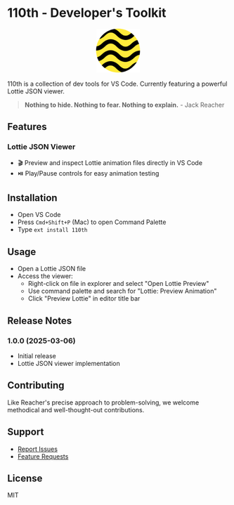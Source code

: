# 110th - Developer's Toolkit

<p align="center">
  <img src="https://raw.githubusercontent.com/piedcipher/110th/main/images/icon.png" width="100" height="100" alt="110th logo">
</p>

110th is a collection of dev tools for VS Code. Currently featuring a powerful Lottie JSON viewer.
> **Nothing to hide. Nothing to fear. Nothing to explain.** - Jack Reacher

## Features

### Lottie JSON Viewer
* 🎬 Preview and inspect Lottie animation files directly in VS Code
* ⏯️ Play/Pause controls for easy animation testing

## Installation

- Open VS Code
- Press `Cmd+Shift+P` (Mac) to open Command Palette
- Type `ext install 110th`

## Usage

- Open a Lottie JSON file
- Access the viewer:
  - Right-click on file in explorer and select "Open Lottie Preview"
  - Use command palette and search for "Lottie: Preview Animation"
  - Click "Preview Lottie" in editor title bar

## Release Notes

### 1.0.0 (2025-03-06)
* Initial release
* Lottie JSON viewer implementation

## Contributing

Like Reacher's precise approach to problem-solving, we welcome methodical and well-thought-out contributions.

## Support

* [Report Issues](https://github.com/piedcipher/110th/issues)
* [Feature Requests](https://github.com/piedcipher/110th/issues/new?labels=enhancement)

## License

MIT
